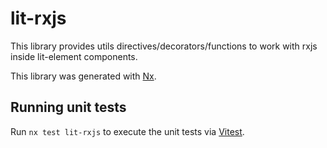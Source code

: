 # lit-rxjs

This library provides utils directives/decorators/functions to work with rxjs inside lit-element components.

This library was generated with [Nx](https://nx.dev).

## Running unit tests

Run `nx test lit-rxjs` to execute the unit tests via [Vitest](https://vitest.dev/).
